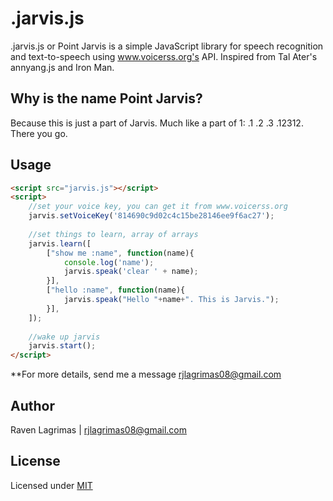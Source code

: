 .jarvis.js
==========

.jarvis.js or Point Jarvis is a simple JavaScript library for speech recognition and text-to-speech using www.voicerss.org's API. Inspired from Tal Ater's annyang.js and Iron Man.


Why is the name Point Jarvis?
---
Because this is just a part of Jarvis. Much like a part of 1: .1 .2 .3 .12312. There you go.


Usage
-----
````html
<script src="jarvis.js"></script>
<script>
	//set your voice key, you can get it from www.voicerss.org
	jarvis.setVoiceKey('814690c9d02c4c15be28146ee9f6ac27');
	
	//set things to learn, array of arrays
	jarvis.learn([
		["show me :name", function(name){
			console.log('name');
			jarvis.speak('clear ' + name);
		}],
		["hello :name", function(name){
			jarvis.speak("Hello "+name+". This is Jarvis.");
		}],
	]);
	
	//wake up jarvis
	jarvis.start();
</script>
````

**For more details, send me a message [rjlagrimas08@gmail.com](mailto:rjlagrimas08@gmail.com)

Author
------
Raven Lagrimas | rjlagrimas08@gmail.com


License
-------
Licensed under [MIT](https://github.com/ravenjohn/.jarvis.js/blob/master/LICENSE)
